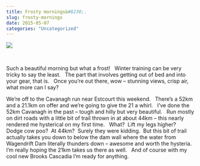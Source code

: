 ```yaml
---
title: Frosty mornings&#8230;.
slug: frosty-mornings
date: 2015-05-07
categories: "Uncategorized"
---
```


<p><img src="http://res.cloudinary.com/dy6grlu8z/image/upload/v1558842070/eno9agjpxl7mc302gd2o.jpg"/></p>
<p> </p>
<p>Such a beautiful morning but what a frost!   Winter training can be very tricky to say the least.   The part that involves getting out of bed and into your gear, that is.   Once you’re out there, wow – stunning views, crisp air, what more can I say?</p>
<p>We’re off to the Cavanagh run near Estcourt this weekend.   There’s a 52km and a 21.1km on offer and we’re going to give the 21 a whirl.   I’ve done the 52km Cavanagh in the past – tough and hilly but very beautiful.   Run mostly on dirt roads with a little bit of trail thrown in at about 44km – this nearly rendered me hysterical on my first time.   What?  Lift my legs higher?   Dodge cow poo?  At 44km?  Surely they were kidding.  But this bit of trail actually takes you down to below the dam wall where the water from Wagendrift Dam literally thunders down – awesome and worth the hysteria.   I’m really hoping the 21km takes us there as well.   And of course with my cool new Brooks Cascadia I’m ready for anything.</p>







